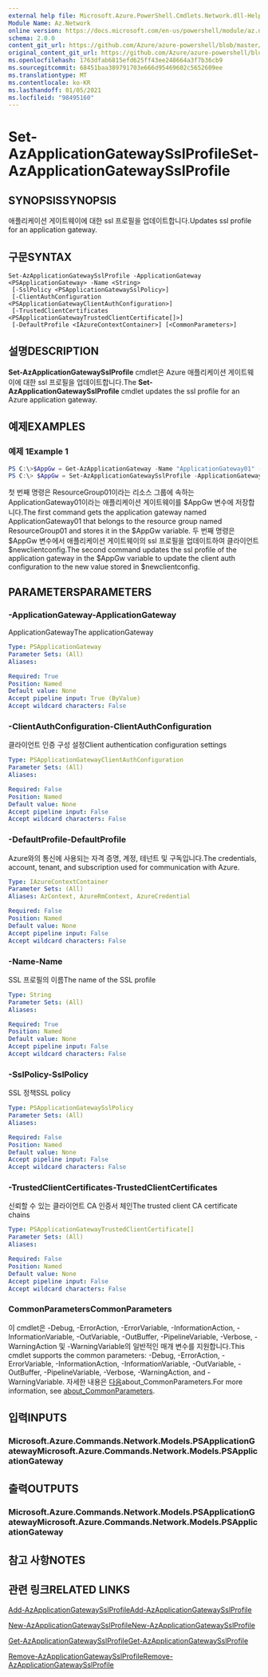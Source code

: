 ```yaml
---
external help file: Microsoft.Azure.PowerShell.Cmdlets.Network.dll-Help.xml
Module Name: Az.Network
online version: https://docs.microsoft.com/en-us/powershell/module/az.network/set-azapplicationgatewaysslprofile
schema: 2.0.0
content_git_url: https://github.com/Azure/azure-powershell/blob/master/src/Network/Network/help/Set-AzApplicationGatewaySslProfile.md
original_content_git_url: https://github.com/Azure/azure-powershell/blob/master/src/Network/Network/help/Set-AzApplicationGatewaySslProfile.md
ms.openlocfilehash: 1763dfab6815efd625ff43ee248664a3f7b36cb9
ms.sourcegitcommit: 68451baa389791703e666d95469602c5652609ee
ms.translationtype: MT
ms.contentlocale: ko-KR
ms.lasthandoff: 01/05/2021
ms.locfileid: "98495160"
---
```

# <span data-ttu-id="ff9c1-101">Set-AzApplicationGatewaySslProfile</span><span class="sxs-lookup"><span data-stu-id="ff9c1-101">Set-AzApplicationGatewaySslProfile</span></span>

## <span data-ttu-id="ff9c1-102">SYNOPSIS</span><span class="sxs-lookup"><span data-stu-id="ff9c1-102">SYNOPSIS</span></span>
<span data-ttu-id="ff9c1-103">애플리케이션 게이트웨이에 대한 ssl 프로필을 업데이트합니다.</span><span class="sxs-lookup"><span data-stu-id="ff9c1-103">Updates ssl profile for an application gateway.</span></span>

## <span data-ttu-id="ff9c1-104">구문</span><span class="sxs-lookup"><span data-stu-id="ff9c1-104">SYNTAX</span></span>

```
Set-AzApplicationGatewaySslProfile -ApplicationGateway <PSApplicationGateway> -Name <String>
 [-SslPolicy <PSApplicationGatewaySslPolicy>]
 [-ClientAuthConfiguration <PSApplicationGatewayClientAuthConfiguration>]
 [-TrustedClientCertificates <PSApplicationGatewayTrustedClientCertificate[]>]
 [-DefaultProfile <IAzureContextContainer>] [<CommonParameters>]
```

## <span data-ttu-id="ff9c1-105">설명</span><span class="sxs-lookup"><span data-stu-id="ff9c1-105">DESCRIPTION</span></span>
<span data-ttu-id="ff9c1-106">**Set-AzApplicationGatewaySslProfile** cmdlet은 Azure 애플리케이션 게이트웨이에 대한 ssl 프로필을 업데이트합니다.</span><span class="sxs-lookup"><span data-stu-id="ff9c1-106">The **Set-AzApplicationGatewaySslProfile** cmdlet updates the ssl profile for an Azure application gateway.</span></span>

## <span data-ttu-id="ff9c1-107">예제</span><span class="sxs-lookup"><span data-stu-id="ff9c1-107">EXAMPLES</span></span>

### <span data-ttu-id="ff9c1-108">예제 1</span><span class="sxs-lookup"><span data-stu-id="ff9c1-108">Example 1</span></span>
```powershell
PS C:\>$AppGw = Get-AzApplicationGateway -Name "ApplicationGateway01" -ResourceGroupName "ResourceGroup01"
PS C:\> $AppGw = Set-AzApplicationGatewaySslProfile -ApplicationGateway $AppGw -Name "Profile01" -ClientAuthConfiguration $newclientconfig
```

<span data-ttu-id="ff9c1-109">첫 번째 명령은 ResourceGroup01이라는 리소스 그룹에 속하는 ApplicationGateway01이라는 애플리케이션 게이트웨이를 $AppGw 변수에 저장합니다.</span><span class="sxs-lookup"><span data-stu-id="ff9c1-109">The first command gets the application gateway named ApplicationGateway01 that belongs to the resource group named ResourceGroup01 and stores it in the $AppGw variable.</span></span> <span data-ttu-id="ff9c1-110">두 번째 명령은 $AppGw 변수에서 애플리케이션 게이트웨이의 ssl 프로필을 업데이트하여 클라이언트 $newclientconfig.</span><span class="sxs-lookup"><span data-stu-id="ff9c1-110">The second command updates the ssl profile of the application gateway in the $AppGw variable to update the client auth configuration to the new value stored in $newclientconfig.</span></span>

## <span data-ttu-id="ff9c1-111">PARAMETERS</span><span class="sxs-lookup"><span data-stu-id="ff9c1-111">PARAMETERS</span></span>

### <span data-ttu-id="ff9c1-112">-ApplicationGateway</span><span class="sxs-lookup"><span data-stu-id="ff9c1-112">-ApplicationGateway</span></span>
<span data-ttu-id="ff9c1-113">ApplicationGateway</span><span class="sxs-lookup"><span data-stu-id="ff9c1-113">The applicationGateway</span></span>

```yaml
Type: PSApplicationGateway
Parameter Sets: (All)
Aliases:

Required: True
Position: Named
Default value: None
Accept pipeline input: True (ByValue)
Accept wildcard characters: False
```

### <span data-ttu-id="ff9c1-114">-ClientAuthConfiguration</span><span class="sxs-lookup"><span data-stu-id="ff9c1-114">-ClientAuthConfiguration</span></span>
<span data-ttu-id="ff9c1-115">클라이언트 인증 구성 설정</span><span class="sxs-lookup"><span data-stu-id="ff9c1-115">Client authentication configuration settings</span></span>

```yaml
Type: PSApplicationGatewayClientAuthConfiguration
Parameter Sets: (All)
Aliases:

Required: False
Position: Named
Default value: None
Accept pipeline input: False
Accept wildcard characters: False
```

### <span data-ttu-id="ff9c1-116">-DefaultProfile</span><span class="sxs-lookup"><span data-stu-id="ff9c1-116">-DefaultProfile</span></span>
<span data-ttu-id="ff9c1-117">Azure와의 통신에 사용되는 자격 증명, 계정, 테넌트 및 구독입니다.</span><span class="sxs-lookup"><span data-stu-id="ff9c1-117">The credentials, account, tenant, and subscription used for communication with Azure.</span></span>

```yaml
Type: IAzureContextContainer
Parameter Sets: (All)
Aliases: AzContext, AzureRmContext, AzureCredential

Required: False
Position: Named
Default value: None
Accept pipeline input: False
Accept wildcard characters: False
```

### <span data-ttu-id="ff9c1-118">-Name</span><span class="sxs-lookup"><span data-stu-id="ff9c1-118">-Name</span></span>
<span data-ttu-id="ff9c1-119">SSL 프로필의 이름</span><span class="sxs-lookup"><span data-stu-id="ff9c1-119">The name of the SSL profile</span></span>

```yaml
Type: String
Parameter Sets: (All)
Aliases:

Required: True
Position: Named
Default value: None
Accept pipeline input: False
Accept wildcard characters: False
```

### <span data-ttu-id="ff9c1-120">-SslPolicy</span><span class="sxs-lookup"><span data-stu-id="ff9c1-120">-SslPolicy</span></span>
<span data-ttu-id="ff9c1-121">SSL 정책</span><span class="sxs-lookup"><span data-stu-id="ff9c1-121">SSL policy</span></span>

```yaml
Type: PSApplicationGatewaySslPolicy
Parameter Sets: (All)
Aliases:

Required: False
Position: Named
Default value: None
Accept pipeline input: False
Accept wildcard characters: False
```

### <span data-ttu-id="ff9c1-122">-TrustedClientCertificates</span><span class="sxs-lookup"><span data-stu-id="ff9c1-122">-TrustedClientCertificates</span></span>
<span data-ttu-id="ff9c1-123">신뢰할 수 있는 클라이언트 CA 인증서 체인</span><span class="sxs-lookup"><span data-stu-id="ff9c1-123">The trusted client CA certificate chains</span></span>

```yaml
Type: PSApplicationGatewayTrustedClientCertificate[]
Parameter Sets: (All)
Aliases:

Required: False
Position: Named
Default value: None
Accept pipeline input: False
Accept wildcard characters: False
```

### <span data-ttu-id="ff9c1-124">CommonParameters</span><span class="sxs-lookup"><span data-stu-id="ff9c1-124">CommonParameters</span></span>
<span data-ttu-id="ff9c1-125">이 cmdlet은 -Debug, -ErrorAction, -ErrorVariable, -InformationAction, -InformationVariable, -OutVariable, -OutBuffer, -PipelineVariable, -Verbose, -WarningAction 및 -WarningVariable의 일반적인 매개 변수를 지원합니다.</span><span class="sxs-lookup"><span data-stu-id="ff9c1-125">This cmdlet supports the common parameters: -Debug, -ErrorAction, -ErrorVariable, -InformationAction, -InformationVariable, -OutVariable, -OutBuffer, -PipelineVariable, -Verbose, -WarningAction, and -WarningVariable.</span></span> <span data-ttu-id="ff9c1-126">자세한 내용은 [다음](http://go.microsoft.com/fwlink/?LinkID=113216)about_CommonParameters.</span><span class="sxs-lookup"><span data-stu-id="ff9c1-126">For more information, see [about_CommonParameters](http://go.microsoft.com/fwlink/?LinkID=113216).</span></span>

## <span data-ttu-id="ff9c1-127">입력</span><span class="sxs-lookup"><span data-stu-id="ff9c1-127">INPUTS</span></span>

### <span data-ttu-id="ff9c1-128">Microsoft.Azure.Commands.Network.Models.PSApplicationGateway</span><span class="sxs-lookup"><span data-stu-id="ff9c1-128">Microsoft.Azure.Commands.Network.Models.PSApplicationGateway</span></span>

## <span data-ttu-id="ff9c1-129">출력</span><span class="sxs-lookup"><span data-stu-id="ff9c1-129">OUTPUTS</span></span>

### <span data-ttu-id="ff9c1-130">Microsoft.Azure.Commands.Network.Models.PSApplicationGateway</span><span class="sxs-lookup"><span data-stu-id="ff9c1-130">Microsoft.Azure.Commands.Network.Models.PSApplicationGateway</span></span>

## <span data-ttu-id="ff9c1-131">참고 사항</span><span class="sxs-lookup"><span data-stu-id="ff9c1-131">NOTES</span></span>

## <span data-ttu-id="ff9c1-132">관련 링크</span><span class="sxs-lookup"><span data-stu-id="ff9c1-132">RELATED LINKS</span></span>

[<span data-ttu-id="ff9c1-133">Add-AzApplicationGatewaySslProfile</span><span class="sxs-lookup"><span data-stu-id="ff9c1-133">Add-AzApplicationGatewaySslProfile</span></span>](./Add-AzApplicationGatewaySslProfile.md)

[<span data-ttu-id="ff9c1-134">New-AzApplicationGatewaySslProfile</span><span class="sxs-lookup"><span data-stu-id="ff9c1-134">New-AzApplicationGatewaySslProfile</span></span>](./New-AzApplicationGatewaySslProfile.md)

[<span data-ttu-id="ff9c1-135">Get-AzApplicationGatewaySslProfile</span><span class="sxs-lookup"><span data-stu-id="ff9c1-135">Get-AzApplicationGatewaySslProfile</span></span>](./Get-AzApplicationGatewaySslProfile.md)

[<span data-ttu-id="ff9c1-136">Remove-AzApplicationGatewaySslProfile</span><span class="sxs-lookup"><span data-stu-id="ff9c1-136">Remove-AzApplicationGatewaySslProfile</span></span>](./Remove-AzApplicationGatewaySslProfile.md)